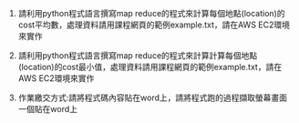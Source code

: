 1. 請利用python程式語言撰寫map reduce的程式來計算每個地點(location)的cost平均數，處理資料請用課程網頁的範例example.txt，請在AWS EC2環境來實作

2. 請利用python程式語言撰寫map reduce的程式來計算計算每個地點(location)的cost最小值，處理資料請用課程網頁的範例example.txt，請在AWS EC2環境來實作

3. 作業繳交方式:請將程式碼內容貼在word上，請將程式跑的過程擷取螢幕畫面一個貼在word上
